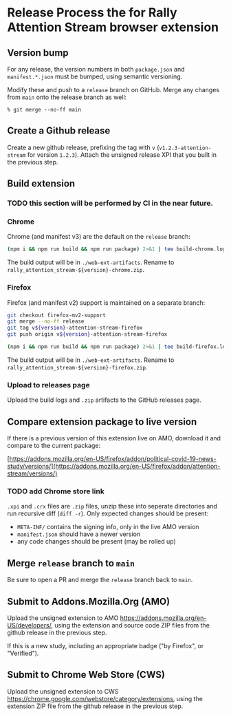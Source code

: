 # Release Process the for Rally Attention Stream browser extension

## Version bump

For any release, the version numbers in both `package.json` and `manifest.*.json` must be bumped, using semantic versioning.

Modify these and push to a `release` branch on GitHub. Merge any changes from `main` onto the release branch as well:

```
% git merge --no-ff main
```

## Create a Github release

Create a new github release, prefixing the tag with `v` (`v1.2.3-attention-stream` for version `1.2.3`). Attach the unsigned release XPI that you
built in the previous step.

## Build extension
### TODO this section will be performed by CI in the near future.

### Chrome

Chrome (and manifest v3) are the default on the `release` branch:

```sh
(npm i && npm run build && npm run package) 2>&1 | tee build-chrome.log
```

The build output will be in `./web-ext-artifacts`. Rename to `rally_attention_stream-${version}-chrome.zip`.

### Firefox

Firefox (and manifest v2) support is maintained on a separate branch:

```sh
git checkout firefox-mv2-support
git merge --no-ff release
git tag v${version}-attention-stream-firefox
git push origin v${version}-attention-stream-firefox
```

```sh
(npm i && npm run build && npm run package) 2>&1 | tee build-firefox.log
```

The build output will be in `./web-ext-artifacts`. Rename to `rally_attention_stream-${version}-firefox.zip`.

### Upload to releases page

Upload the build logs and `.zip` artifacts to the GitHub releases page.

## Compare extension package to live version

If there is a previous version of this extension live on AMO, download it and compare to the current package:

[https://addons.mozilla.org/en-US/firefox/addon/political-covid-19-news-study/versions/](https://addons.mozilla.org/en-US/firefox/addon/attention-stream/versions/)

### TODO add Chrome store link

`.xpi` and `.crx` files are `.zip` files, unzip these into seperate directories and run recursive diff (`diff -r`).
Only expected changes should be present:

- `META-INF/` contains the signing info, only in the live AMO version
- `manifest.json` should have a newer version
- any code changes should be present (may be rolled up)

## Merge `release` branch to `main`

Be sure to open a PR and merge the `release` branch back to `main`.

## Submit to Addons.Mozilla.Org (AMO)

Upload the unsigned extension to AMO https://addons.mozilla.org/en-US/developers/, using the extension and source code ZIP files from the github
release in the previous step.

If this is a new study, including an appropriate badge ("by Firefox", or "Verified").

## Submit to Chrome Web Store (CWS)

Upload the unsigned extension to CWS https://chrome.google.com/webstore/category/extensions, using the extension ZIP file from the github release
in the previous step.
